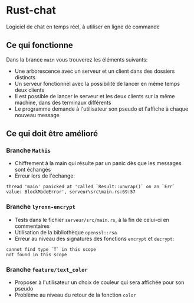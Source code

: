 # Rust-chat

Logiciel de chat en temps réel, à utiliser en ligne de commande

## Ce qui fonctionne

Dans la brance `main` vous trouverez les éléments suivants:
* Une arborescence avec un serveur et un client dans des dossiers distincts
* Un serveur fonctionnel avec la possibilité de lancer en même temps deux clients
* Il est possible de lancer le serveur et les deux clients sur la même machine, dans des terminaux différents
* Le programme demande à l'utilisateur son pseudo et l'affiche à chaque nouveau message

## Ce qui doit être amélioré

### Branche `Mathis`

* Chiffrement à la main qui résulte par un panic dès que les messages sont échangés
* Erreur lors de l'échange:

```
thread 'main' panicked at 'called `Result::unwrap()` on an `Err` value: BlockModeError', serveur\src\main.rs:69:57
```

### Branche `lyronn-encrypt`

* Tests dans le fichier `serveur/src/main.rs`, à la fin de celui-ci en commentaires
* Utilisation de la bibliothèque `openssl::rsa`
* Erreur au niveau des signatures des fonctions `encrypt` et `decrypt`: 

```
cannot find type `T` in this scope
not found in this scope
``` 

### Branche `feature/text_color`

* Proposer à l'utilisateur un choix de couleur qui sera affichée pour son pseudo
* Problème au niveau du retour de la fonction `color` 
